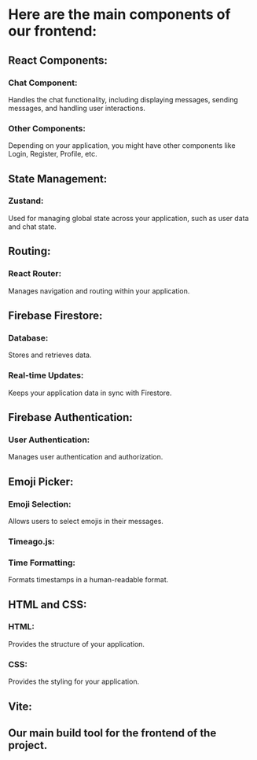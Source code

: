 # **Here are the main components of our frontend:**


## React Components:


### Chat Component: 

Handles the chat functionality, including displaying messages, sending messages, and handling user interactions.

### Other Components: 

Depending on your application, you might have other components like Login, Register, Profile, etc.


## State Management:


### Zustand:

Used for managing global state across your application, such as user data and chat state.


## Routing:


### React Router: 

Manages navigation and routing within your application.


## Firebase Firestore:


### Database: 

Stores and retrieves data.

### Real-time Updates: 

Keeps your application data in sync with Firestore.


## Firebase Authentication:


### User Authentication: 

Manages user authentication and authorization.


## Emoji Picker:


### Emoji Selection: 

Allows users to select emojis in their messages.


### Timeago.js:


### Time Formatting:

Formats timestamps in a human-readable format.


## HTML and CSS:


### HTML: 

Provides the structure of your application.

### CSS: 

Provides the styling for your application.

## Vite:

## Our main build tool for the frontend of the project.


